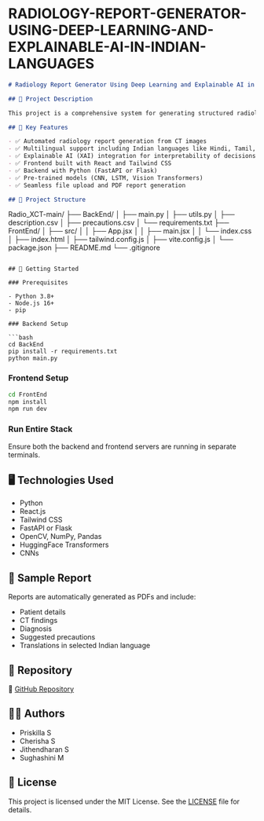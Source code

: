﻿# RADIOLOGY-REPORT-GENERATOR-USING-DEEP-LEARNING-AND-EXPLAINABLE-AI-IN-INDIAN-LANGUAGES

```markdown
# Radiology Report Generator Using Deep Learning and Explainable AI in Indian Languages

## 📌 Project Description

This project is a comprehensive system for generating structured radiology reports from medical imaging data, specifically CT scans, using Deep Learning models and Explainable AI techniques. The reports are produced in multiple Indian languages to enhance accessibility for diverse linguistic backgrounds. The solution includes a multilingual NLP backend, explainable image analysis, and a user-friendly web interface.

## 🧠 Key Features

- ✅ Automated radiology report generation from CT images  
- ✅ Multilingual support including Indian languages like Hindi, Tamil, etc.  
- ✅ Explainable AI (XAI) integration for interpretability of decisions  
- ✅ Frontend built with React and Tailwind CSS  
- ✅ Backend with Python (FastAPI or Flask)  
- ✅ Pre-trained models (CNN, LSTM, Vision Transformers)  
- ✅ Seamless file upload and PDF report generation  

## 📁 Project Structure

```

Radio\_XCT-main/
├── BackEnd/
│   ├── main.py
│   ├── utils.py
│   ├── description.csv
│   ├── precautions.csv
│   └── requirements.txt
├── FrontEnd/
│   ├── src/
│   │   ├── App.jsx
│   │   ├── main.jsx
│   │   └── index.css
│   ├── index.html
│   ├── tailwind.config.js
│   ├── vite.config.js
│   └── package.json
├── README.md
└── .gitignore

````

## 🚀 Getting Started

### Prerequisites

- Python 3.8+
- Node.js 16+
- pip

### Backend Setup

```bash
cd BackEnd
pip install -r requirements.txt
python main.py
````

### Frontend Setup

```bash
cd FrontEnd
npm install
npm run dev
```

### Run Entire Stack

Ensure both the backend and frontend servers are running in separate terminals.

## 🖥️ Technologies Used

* Python
* React.js
* Tailwind CSS
* FastAPI or Flask
* OpenCV, NumPy, Pandas
* HuggingFace Transformers
* CNNs

## 📄 Sample Report

Reports are automatically generated as PDFs and include:

* Patient details
* CT findings
* Diagnosis
* Suggested precautions
* Translations in selected Indian language

## 📌 Repository

🔗 [GitHub Repository](https://github.com/Priskilla5/RADIOLOGY-REPORT-GENERATOR-USING-DEEP-LEARNING-AND-EXPLAINABLE-AI-IN-INDIAN-LANGUAGES)

## 🙋‍♀️ Authors

* Priskilla S
* Cherisha S
* Jithendharan S
* Sughashini M

## 📃 License

This project is licensed under the MIT License. See the [LICENSE](LICENSE) file for details.

````
